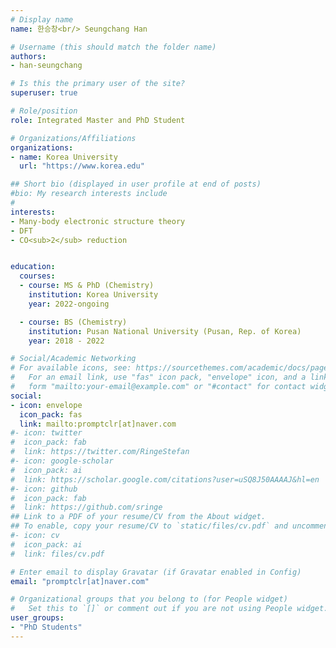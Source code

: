 ```yaml
---
# Display name
name: 한승창<br/> Seungchang Han

# Username (this should match the folder name)
authors:
- han-seungchang

# Is this the primary user of the site?
superuser: true

# Role/position
role: Integrated Master and PhD Student

# Organizations/Affiliations
organizations:
- name: Korea University
  url: "https://www.korea.edu"

## Short bio (displayed in user profile at end of posts)
#bio: My research interests include 
#
interests:
- Many-body electronic structure theory
- DFT
- CO<sub>2</sub> reduction


education:
  courses:
  - course: MS & PhD (Chemistry)
    institution: Korea University 
    year: 2022-ongoing

  - course: BS (Chemistry)
    institution: Pusan National University (Pusan, Rep. of Korea)
    year: 2018 - 2022

# Social/Academic Networking
# For available icons, see: https://sourcethemes.com/academic/docs/page-builder/#icons
#   For an email link, use "fas" icon pack, "envelope" icon, and a link in the
#   form "mailto:your-email@example.com" or "#contact" for contact widget.
social:
- icon: envelope
  icon_pack: fas
  link: mailto:promptclr[at]naver.com
#- icon: twitter
#  icon_pack: fab
#  link: https://twitter.com/RingeStefan
#- icon: google-scholar
#  icon_pack: ai
#  link: https://scholar.google.com/citations?user=uSQ8J50AAAAJ&hl=en
#- icon: github
#  icon_pack: fab
#  link: https://github.com/sringe
## Link to a PDF of your resume/CV from the About widget.
## To enable, copy your resume/CV to `static/files/cv.pdf` and uncomment the lines below.
#- icon: cv
#  icon_pack: ai
#  link: files/cv.pdf

# Enter email to display Gravatar (if Gravatar enabled in Config)
email: "promptclr[at]naver.com"

# Organizational groups that you belong to (for People widget)
#   Set this to `[]` or comment out if you are not using People widget.
user_groups:
- "PhD Students"
---
```



